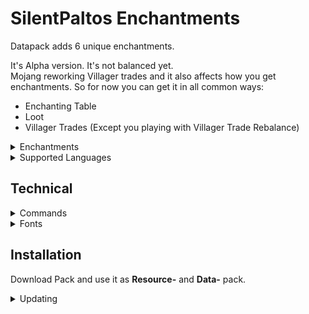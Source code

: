 # SilentPaltos Enchantments
Datapack adds 6 unique enchantments.

It's Alpha version. It's not balanced yet.\
Mojang reworking Villager trades and it also affects how you get enchantments. So for now you can get it in all common ways:
- Enchanting Table
- Loot
- Villager Trades (Except you playing with Villager Trade Rebalance)

<details>
<summary>Enchantments</summary>


<details>
<summary>Devouring</summary>

Enchantment for melee weapon. Items enchanted with Devouring allows you to regain your food level. And health if you're fully saturated.

**Excluive set: Damage** - can't be combined with damage enchantments

</details>


<details>
<summary>Exorcism</summary>

Actually first enchantment I made to test how it works.

Enchantment for melee weapon. Items enchanted with Exorcism deal increased damage to Vexes, Allays, Blazes and Breezes.

**Max Level: V**\
**Excluive set: Damage** - can't be combined with damage enchantments

</details>


<details>
<summary>Hydrophobia</summary>

Enchantment for armor. If you wear armor enchanted with Hydrophobia, You better avoid the water because now it can damage you and even kill you.

**Curse**

</details>


<details>
<summary>Vitality</summary>

Enchantment for armor. Armor enchanted with Vitality increases Max Health.

**Max Level: II**\
**Excluive set: Armor** - can't be combined with protection enchantments

</details>


<details>
<summary>Fragility</summary>

Enchantment for all items with durability. Items enchanted with Fragility have same durability, but break faster.

**Curse**

</details>


<details>
<summary>Burst</summary>

Enchantment for Bows and Crossbows. If you shoot a tipped arrow from an item enchanted with Burst, arrow will turn into an area effect cloud if sticks into a block.

</details>


</details>


<details>
<summary>Supported Languages</summary>

- English (US)
- [Крысиный перевод (Где?)](https://modrinth.com/resourcepack/rat-translation)
- Русский (Россия)
- Русскiй дореформенный (Россiйская имперiя)

</details>



## Technical

<details>
<summary>Commands</summary>
  
### Info

- ```/function silentpaltos_enchantments:info``` shows info about datapack

</details>

<details>
<summary>Fonts</summary>

Pack also adds new font: ```silentpaltos_enchantments:emoji```

Available emojis:
- ```{"translate":"emoji.silentpaltos_enchantments.enchanted_book","font":"silentpaltos_enchantments:emoji"}```

</details>

## Installation
Download Pack and use it as **Resource-** and **Data-** pack.

<details>
<summary>Updating</summary>

Mostly you just need to replace the old pack with the new one.

</details>
